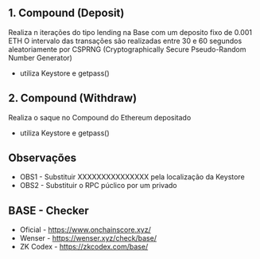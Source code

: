 ## 1. Compound (Deposit)
Realiza n iterações do tipo lending na Base com um deposito fixo de 0.001 ETH
O intervalo das transações são realizadas entre 30 e 60 segundos aleatoriamente por CSPRNG (Cryptographically Secure Pseudo-Random Number Generator)
- utiliza Keystore e getpass()
  

## 2. Compound (Withdraw)
Realiza o saque no Compound do Ethereum depositado
- utiliza Keystore e getpass()

## Observações
- OBS1 - Substituir XXXXXXXXXXXXXXX pela localização da Keystore
- OBS2 - Substituir o RPC púclico por um privado

## BASE - Checker
- Oficial - https://www.onchainscore.xyz/
- Wenser - https://wenser.xyz/check/base/
- ZK Codex - https://zkcodex.com/base/
